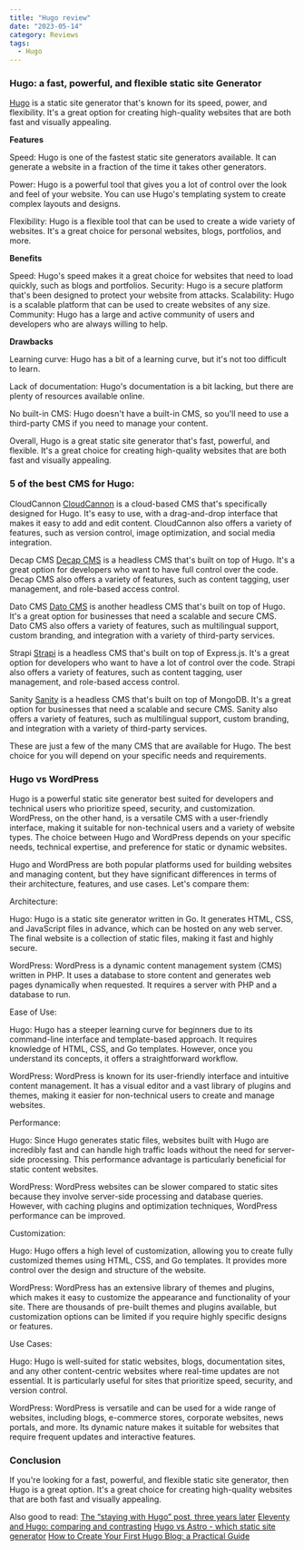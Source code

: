```yaml
---
title: "Hugo review"
date: "2023-05-14"
category: Reviews
tags:
  - Hugo
---
```


### Hugo: a fast, powerful, and flexible static site Generator

[Hugo](https://gohugo.io/) is a static site generator that's known for its speed, power, and flexibility. It's a great option for creating high-quality websites that are both fast and visually appealing.

**Features**

Speed: Hugo is one of the fastest static site generators available. It can generate a website in a fraction of the time it takes other generators.

Power: Hugo is a powerful tool that gives you a lot of control over the look and feel of your website. You can use Hugo's templating system to create complex layouts and designs.

Flexibility: Hugo is a flexible tool that can be used to create a wide variety of websites. It's a great choice for personal websites, blogs, portfolios, and more.

**Benefits**

Speed: Hugo's speed makes it a great choice for websites that need to load quickly, such as blogs and portfolios. Security: Hugo is a secure platform that's been designed to protect your website from attacks. Scalability: Hugo is a scalable platform that can be used to create websites of any size. Community: Hugo has a large and active community of users and developers who are always willing to help.

**Drawbacks**

Learning curve: Hugo has a bit of a learning curve, but it's not too difficult to learn.

Lack of documentation: Hugo's documentation is a bit lacking, but there are plenty of resources available online.

No built-in CMS: Hugo doesn't have a built-in CMS, so you'll need to use a third-party CMS if you need to manage your content.

Overall, Hugo is a great static site generator that's fast, powerful, and flexible. It's a great choice for creating high-quality websites that are both fast and visually appealing.

### 5 of the best CMS for Hugo:

CloudCannon [CloudCannon](https://cloudcannon.com/) is a cloud-based CMS that's specifically designed for Hugo. It's easy to use, with a drag-and-drop interface that makes it easy to add and edit content. CloudCannon also offers a variety of features, such as version control, image optimization, and social media integration.

Decap CMS [Decap CMS](https://decapcms.org/) is a headless CMS that's built on top of Hugo. It's a great option for developers who want to have full control over the code. Decap CMS also offers a variety of features, such as content tagging, user management, and role-based access control.

Dato CMS [Dato CMS](https://www.datocms.com/) is another headless CMS that's built on top of Hugo. It's a great option for businesses that need a scalable and secure CMS. Dato CMS also offers a variety of features, such as multilingual support, custom branding, and integration with a variety of third-party services.

Strapi [Strapi](https://strapi.io/) is a headless CMS that's built on top of Express.js. It's a great option for developers who want to have a lot of control over the code. Strapi also offers a variety of features, such as content tagging, user management, and role-based access control.

Sanity [Sanity](https://www.sanity.io/) is a headless CMS that's built on top of MongoDB. It's a great option for businesses that need a scalable and secure CMS. Sanity also offers a variety of features, such as multilingual support, custom branding, and integration with a variety of third-party services.

These are just a few of the many CMS that are available for Hugo. The best choice for you will depend on your specific needs and requirements.

### Hugo vs WordPress

Hugo is a powerful static site generator best suited for developers and technical users who prioritize speed, security, and customization. WordPress, on the other hand, is a versatile CMS with a user-friendly interface, making it suitable for non-technical users and a variety of website types. The choice between Hugo and WordPress depends on your specific needs, technical expertise, and preference for static or dynamic websites.

Hugo and WordPress are both popular platforms used for building websites and managing content, but they have significant differences in terms of their architecture, features, and use cases. Let's compare them:

Architecture:

Hugo: Hugo is a static site generator written in Go. It generates HTML, CSS, and JavaScript files in advance, which can be hosted on any web server. The final website is a collection of static files, making it fast and highly secure.

WordPress: WordPress is a dynamic content management system (CMS) written in PHP. It uses a database to store content and generates web pages dynamically when requested. It requires a server with PHP and a database to run.

Ease of Use:

Hugo: Hugo has a steeper learning curve for beginners due to its command-line interface and template-based approach. It requires knowledge of HTML, CSS, and Go templates. However, once you understand its concepts, it offers a straightforward workflow.

WordPress: WordPress is known for its user-friendly interface and intuitive content management. It has a visual editor and a vast library of plugins and themes, making it easier for non-technical users to create and manage websites.

Performance:

Hugo: Since Hugo generates static files, websites built with Hugo are incredibly fast and can handle high traffic loads without the need for server-side processing. This performance advantage is particularly beneficial for static content websites.

WordPress: WordPress websites can be slower compared to static sites because they involve server-side processing and database queries. However, with caching plugins and optimization techniques, WordPress performance can be improved.

Customization:

Hugo: Hugo offers a high level of customization, allowing you to create fully customized themes using HTML, CSS, and Go templates. It provides more control over the design and structure of the website.

WordPress: WordPress has an extensive library of themes and plugins, which makes it easy to customize the appearance and functionality of your site. There are thousands of pre-built themes and plugins available, but customization options can be limited if you require highly specific designs or features.

Use Cases:

Hugo: Hugo is well-suited for static websites, blogs, documentation sites, and any other content-centric websites where real-time updates are not essential. It is particularly useful for sites that prioritize speed, security, and version control.

WordPress: WordPress is versatile and can be used for a wide range of websites, including blogs, e-commerce stores, corporate websites, news portals, and more. Its dynamic nature makes it suitable for websites that require frequent updates and interactive features.

### Conclusion

If you're looking for a fast, powerful, and flexible static site generator, then Hugo is a great option. It's a great choice for creating high-quality websites that are both fast and visually appealing.

Also good to read:
[The “staying with Hugo” post, three years later](https://www.brycewray.com/posts/2022/07/staying-hugo-post-three-years-later/)
[Eleventy and Hugo: comparing and contrasting](https://www.brycewray.com/posts/2020/12/eleventy-hugo-comparing-contrasting/)
[Hugo vs Astro - which static site generator](https://onebite.dev/hugo-vs-astro-which-static-site-generator-to-choose-in-2023/)
[How to Create Your First Hugo Blog: a Practical Guide](https://www.freecodecamp.org/news/your-first-hugo-blog-a-practical-guide/)
